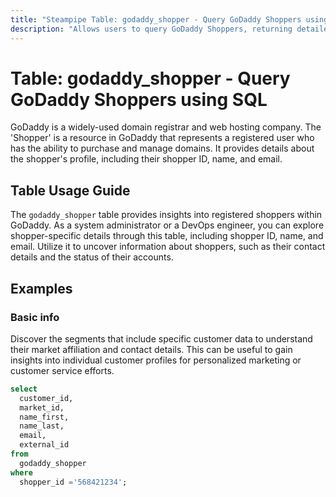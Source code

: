 ```yaml
---
title: "Steampipe Table: godaddy_shopper - Query GoDaddy Shoppers using SQL"
description: "Allows users to query GoDaddy Shoppers, returning detailed information about the registered shoppers on GoDaddy."
---
```


# Table: godaddy_shopper - Query GoDaddy Shoppers using SQL

GoDaddy is a widely-used domain registrar and web hosting company. The 'Shopper' is a resource in GoDaddy that represents a registered user who has the ability to purchase and manage domains. It provides details about the shopper's profile, including their shopper ID, name, and email.

## Table Usage Guide

The `godaddy_shopper` table provides insights into registered shoppers within GoDaddy. As a system administrator or a DevOps engineer, you can explore shopper-specific details through this table, including shopper ID, name, and email. Utilize it to uncover information about shoppers, such as their contact details and the status of their accounts.

## Examples

### Basic info
Discover the segments that include specific customer data to understand their market affiliation and contact details. This can be useful to gain insights into individual customer profiles for personalized marketing or customer service efforts.

```sql
select
  customer_id,
  market_id,
  name_first,
  name_last,
  email,
  external_id
from
  godaddy_shopper
where
  shopper_id ='568421234';
```